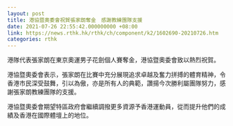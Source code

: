 ```yaml
---
layout: post
title: 港協暨奧委會祝賀張家朗奪金　感謝教練團隊支援
date: 2021-07-26 22:55:42.000000000 +08:00
link: https://news.rthk.hk/rthk/ch/component/k2/1602690-20210726.htm
categories: rthk
---
```


港隊代表張家朗在東京奧運男子花劍個人賽奪金，港協暨奧委會致以熱烈祝賀。

港協暨奧委會表示，張家朗在比賽中充分展現追求卓越及奮力拼搏的體育精神，令香港市民深受鼓舞，引以為傲，亦是所有人的典範，讚揚今次勝利屬團隊努力，感謝張家朗教練團隊的支援。

港協暨奧委會期望特區政府會繼續調撥更多資源予香港運動員，從而提升他們的成績及香港在國際體壇上的地位。
